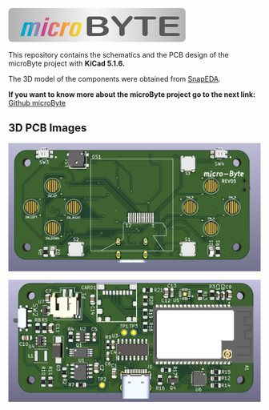 ![](images/microByte_logo.png)

This repository contains the schematics and the PCB design of the microByte project with **KiCad 5.1.6.**

The 3D model of the components were obtained from [SnapEDA](https://www.snapeda.com/).

**If you want to know more about the microByte project go to the next link:**
[Github microByte](https://github.com/jfm92/microByte)

## 3D PCB Images

![](images/microByte_PCBTOP.png)

![](images/microByte_PCBBOTTOM.png)
